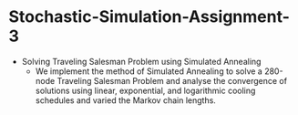# Stochastic-Simulation-Assignment-3
- Solving Traveling Salesman Problem using Simulated Annealing
  - We implement the method of Simulated Annealing to solve a 280-node Traveling Salesman Problem and analyse the convergence of solutions using linear, exponential, and logarithmic cooling schedules and varied the Markov chain lengths. 
